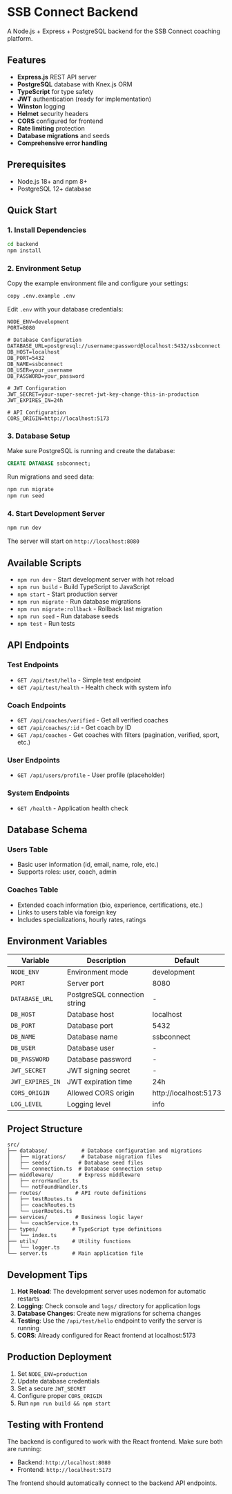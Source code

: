 # SSB Connect Backend

A Node.js + Express + PostgreSQL backend for the SSB Connect coaching platform.

## Features

- **Express.js** REST API server
- **PostgreSQL** database with Knex.js ORM
- **TypeScript** for type safety
- **JWT** authentication (ready for implementation)
- **Winston** logging
- **Helmet** security headers
- **CORS** configured for frontend
- **Rate limiting** protection
- **Database migrations** and seeds
- **Comprehensive error handling**

## Prerequisites

- Node.js 18+ and npm 8+
- PostgreSQL 12+ database

## Quick Start

### 1. Install Dependencies

```bash
cd backend
npm install
```

### 2. Environment Setup

Copy the example environment file and configure your settings:

```bash
copy .env.example .env
```

Edit `.env` with your database credentials:

```env
NODE_ENV=development
PORT=8080

# Database Configuration
DATABASE_URL=postgresql://username:password@localhost:5432/ssbconnect
DB_HOST=localhost
DB_PORT=5432
DB_NAME=ssbconnect
DB_USER=your_username
DB_PASSWORD=your_password

# JWT Configuration
JWT_SECRET=your-super-secret-jwt-key-change-this-in-production
JWT_EXPIRES_IN=24h

# API Configuration
CORS_ORIGIN=http://localhost:5173
```

### 3. Database Setup

Make sure PostgreSQL is running and create the database:

```sql
CREATE DATABASE ssbconnect;
```

Run migrations and seed data:

```bash
npm run migrate
npm run seed
```

### 4. Start Development Server

```bash
npm run dev
```

The server will start on `http://localhost:8080`

## Available Scripts

- `npm run dev` - Start development server with hot reload
- `npm run build` - Build TypeScript to JavaScript
- `npm start` - Start production server
- `npm run migrate` - Run database migrations
- `npm run migrate:rollback` - Rollback last migration
- `npm run seed` - Run database seeds
- `npm test` - Run tests

## API Endpoints

### Test Endpoints
- `GET /api/test/hello` - Simple test endpoint
- `GET /api/test/health` - Health check with system info

### Coach Endpoints
- `GET /api/coaches/verified` - Get all verified coaches
- `GET /api/coaches/:id` - Get coach by ID
- `GET /api/coaches` - Get coaches with filters (pagination, verified, sport, etc.)

### User Endpoints
- `GET /api/users/profile` - User profile (placeholder)

### System Endpoints
- `GET /health` - Application health check

## Database Schema

### Users Table
- Basic user information (id, email, name, role, etc.)
- Supports roles: user, coach, admin

### Coaches Table
- Extended coach information (bio, experience, certifications, etc.)
- Links to users table via foreign key
- Includes specializations, hourly rates, ratings

## Environment Variables

| Variable | Description | Default |
|----------|-------------|---------|
| `NODE_ENV` | Environment mode | development |
| `PORT` | Server port | 8080 |
| `DATABASE_URL` | PostgreSQL connection string | - |
| `DB_HOST` | Database host | localhost |
| `DB_PORT` | Database port | 5432 |
| `DB_NAME` | Database name | ssbconnect |
| `DB_USER` | Database user | - |
| `DB_PASSWORD` | Database password | - |
| `JWT_SECRET` | JWT signing secret | - |
| `JWT_EXPIRES_IN` | JWT expiration time | 24h |
| `CORS_ORIGIN` | Allowed CORS origin | http://localhost:5173 |
| `LOG_LEVEL` | Logging level | info |

## Project Structure

```
src/
├── database/           # Database configuration and migrations
│   ├── migrations/     # Database migration files
│   ├── seeds/         # Database seed files
│   └── connection.ts  # Database connection setup
├── middleware/        # Express middleware
│   ├── errorHandler.ts
│   └── notFoundHandler.ts
├── routes/           # API route definitions
│   ├── testRoutes.ts
│   ├── coachRoutes.ts
│   └── userRoutes.ts
├── services/         # Business logic layer
│   └── coachService.ts
├── types/           # TypeScript type definitions
│   └── index.ts
├── utils/           # Utility functions
│   └── logger.ts
└── server.ts        # Main application file
```

## Development Tips

1. **Hot Reload**: The development server uses nodemon for automatic restarts
2. **Logging**: Check console and `logs/` directory for application logs
3. **Database Changes**: Create new migrations for schema changes
4. **Testing**: Use the `/api/test/hello` endpoint to verify the server is running
5. **CORS**: Already configured for React frontend at localhost:5173

## Production Deployment

1. Set `NODE_ENV=production`
2. Update database credentials
3. Set a secure `JWT_SECRET`
4. Configure proper `CORS_ORIGIN`
5. Run `npm run build && npm start`

## Testing with Frontend

The backend is configured to work with the React frontend. Make sure both are running:

- Backend: `http://localhost:8080`
- Frontend: `http://localhost:5173`

The frontend should automatically connect to the backend API endpoints.
